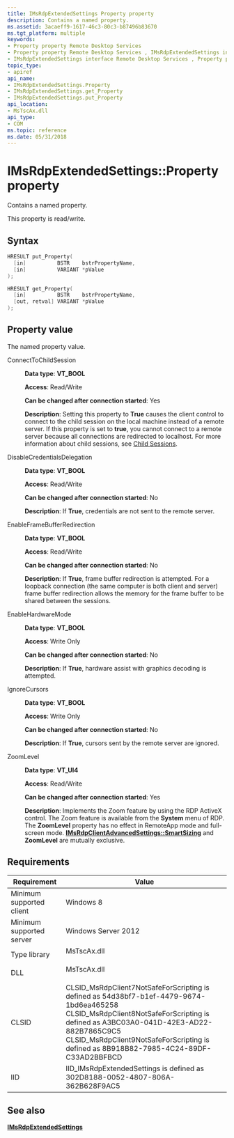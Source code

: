 ```yaml
---
title: IMsRdpExtendedSettings Property property
description: Contains a named property.
ms.assetid: 3acaeff9-1617-46c3-80c3-b87496b83670
ms.tgt_platform: multiple
keywords:
- Property property Remote Desktop Services
- Property property Remote Desktop Services , IMsRdpExtendedSettings interface
- IMsRdpExtendedSettings interface Remote Desktop Services , Property property
topic_type:
- apiref
api_name:
- IMsRdpExtendedSettings.Property
- IMsRdpExtendedSettings.get_Property
- IMsRdpExtendedSettings.put_Property
api_location:
- MsTscAx.dll
api_type:
- COM
ms.topic: reference
ms.date: 05/31/2018
---
```


# IMsRdpExtendedSettings::Property property

Contains a named property.

This property is read/write.

## Syntax


```C++
HRESULT put_Property(
  [in]          BSTR    bstrPropertyName,
  [in]          VARIANT *pValue
);

HRESULT get_Property(
  [in]          BSTR    bstrPropertyName,
  [out, retval] VARIANT *pValue
);
```



## Property value

The named property value.

<dl> <dt>

<span id="ConnectToChildSession"></span><span id="connecttochildsession"></span><span id="CONNECTTOCHILDSESSION"></span>ConnectToChildSession
</dt> <dd> <dl> <dt>

**Data type**: **VT\_BOOL**
</dt> <dt>

**Access**: Read/Write
</dt> <dt>

**Can be changed after connection started**: Yes
</dt> <dt>

**Description**: Setting this property to **True** causes the client control to connect to the child session on the local machine instead of a remote server. If this property is set to **true**, you cannot connect to a remote server because all connections are redirected to localhost. For more information about child sessions, see [Child Sessions](child-sessions.md).
</dt> </dl> </dd> <dt>

<span id="DisableCredentialsDelegation"></span><span id="disablecredentialsdelegation"></span><span id="DISABLECREDENTIALSDELEGATION"></span>DisableCredentialsDelegation
</dt> <dd> <dl> <dt>

**Data type**: **VT\_BOOL**
</dt> <dt>

**Access**: Read/Write
</dt> <dt>

**Can be changed after connection started**: No
</dt> <dt>

**Description**: If **True**, credentials are not sent to the remote server.
</dt> </dl> </dd> <dt>

<span id="EnableFrameBufferRedirection"></span><span id="enableframebufferredirection"></span><span id="ENABLEFRAMEBUFFERREDIRECTION"></span>EnableFrameBufferRedirection
</dt> <dd> <dl> <dt>

**Data type**: **VT\_BOOL**
</dt> <dt>

**Access**: Read/Write
</dt> <dt>

**Can be changed after connection started**: No
</dt> <dt>

**Description**: If **True**, frame buffer redirection is attempted. For a loopback connection (the same computer is both client and server) frame buffer redirection allows the memory for the frame buffer to be shared between the sessions.
</dt> </dl> </dd> <dt>

<span id="EnableHardwareMode"></span><span id="enablehardwaremode"></span><span id="ENABLEHARDWAREMODE"></span>EnableHardwareMode
</dt> <dd> <dl> <dt>

**Data type**: **VT\_BOOL**
</dt> <dt>

**Access**: Write Only
</dt> <dt>

**Can be changed after connection started**: No
</dt> <dt>

**Description**: If **True**, hardware assist with graphics decoding is attempted.
</dt> </dl> </dd> <dt>

<span id="IgnoreCursors"></span><span id="ignorecursors"></span><span id="IGNORECURSORS"></span>IgnoreCursors
</dt> <dd> <dl> <dt>

**Data type**: **VT\_BOOL**
</dt> <dt>

**Access**: Write Only
</dt> <dt>

**Can be changed after connection started**: No
</dt> <dt>

**Description**: If **True**, cursors sent by the remote server are ignored.
</dt> </dl> </dd> <dt>

<span id="ZoomLevel"></span><span id="zoomlevel"></span><span id="ZOOMLEVEL"></span>ZoomLevel
</dt> <dd> <dl> <dt>

**Data type**: **VT\_UI4**
</dt> <dt>

**Access**: Read/Write
</dt> <dt>

**Can be changed after connection started**: Yes
</dt> <dt>

**Description**: Implements the Zoom feature by using the RDP ActiveX control. The Zoom feature is available from the **System** menu of RDP. The **ZoomLevel** property has no effect in RemoteApp mode and full-screen mode. [**IMsRdpClientAdvancedSettings::SmartSizing**](imsrdpclientadvancedsettings-smartsizing.md) and **ZoomLevel** are mutually exclusive. 
</dt> </dl> </dd> </dl>

## Requirements



| Requirement | Value |
|-------------------------------------|----------------------------------------------------------------------------------------------------------------------------------------------------------------------------------------------------------------------------------------------------------------------------------------------------------------|
| Minimum supported client<br/> | Windows 8<br/>                                                                                                                                                                                                                                                                                           |
| Minimum supported server<br/> | Windows Server 2012<br/>                                                                                                                                                                                                                                                                                 |
| Type library<br/>             | <dl> <dt>MsTscAx.dll</dt> </dl>                                                                                                                                                                                                                         |
| DLL<br/>                      | <dl> <dt>MsTscAx.dll</dt> </dl>                                                                                                                                                                                                                         |
| CLSID<br/>                    | CLSID\_MsRdpClient7NotSafeForScripting is defined as 54d38bf7-b1ef-4479-9674-1bd6ea465258<br/> CLSID\_MsRdpClient8NotSafeForScripting is defined as A3BC03A0-041D-42E3-AD22-882B7865C9C5<br/> CLSID\_MsRdpClient9NotSafeForScripting is defined as 8B918B82-7985-4C24-89DF-C33AD2BBFBCD<br/> |
| IID<br/>                      | IID\_IMsRdpExtendedSettings is defined as 302D8188-0052-4807-806A-362B628F9AC5<br/>                                                                                                                                                                                                                      |



## See also

<dl> <dt>

[**IMsRdpExtendedSettings**](imsrdpextendedsettings.md)
</dt> </dl>

 

 





